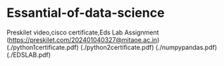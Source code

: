 # Essantial-of-data-science
Preskilet video,cisco certificate,Eds Lab Assignment
(https://preskilet.com/202401040327@mitaoe.ac.in)
(./python1certificate.pdf)
(./python2certificate.pdf)
(./numpypandas.pdf)
(./EDSLAB.pdf)
